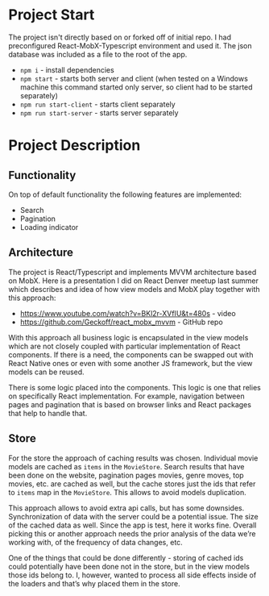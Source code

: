 # Project Start

The project isn't directly based on or forked off of initial repo. I had preconfigured React-MobX-Typescript environment and used it. The json database was included as a file to the root of the app.

-   `npm i` - install dependencies
-   `npm start` - starts both server and client (when tested on a Windows machine this command started only server, so client had to be started separately)
-   `npm run start-client` - starts client separately
-   `npm run start-server` - starts server separately

# Project Description

## Functionality

On top of default functionality the following features are implemented:

-   Search
-   Pagination
-   Loading indicator

## Architecture

The project is React/Typescript and implements MVVM architecture based on MobX. Here is a presentation I did on React Denver meetup last summer which describes and idea of how view models and MobX play together with this approach:

-   https://www.youtube.com/watch?v=BKl2r-XVfIU&t=480s - video
-   https://github.com/Geckoff/react_mobx_mvvm - GitHub repo

With this approach all business logic is encapsulated in the view models which are not closely coupled with particular implementation of React components. If there is a need, the components can be swapped out with React Native ones or even with some another JS framework, but the view models can be reused.

There is some logic placed into the components. This logic is one that relies on specifically React implementation. For example, navigation between pages and pagination that is based on browser links and React packages that help to handle that.

## Store

For the store the approach of caching results was chosen. Individual movie models are cached as `items` in the `MovieStore`. Search results that have been done on the website, pagination pages movies, genre moves, top movies, etc. are cached as well, but the cache stores just the ids that refer to `items` map in the `MovieStore`. This allows to avoid models duplication.

This approach allows to avoid extra api calls, but has some downsides. Synchronization of data with the server could be a potential issue. The size of the cached data as well. Since the app is test, here it works fine. Overall picking this or another approach needs the prior analysis of the data we’re working with, of the frequency of data changes, etc.

One of the things that could be done differently - storing of cached ids could potentially have been done not in the store, but in the view models those ids belong to. I, however, wanted to process all side effects inside of the loaders and that’s why placed them in the store.
